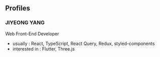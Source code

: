 ## Profiles

### JIYEONG YANG

Web Front-End Developer
<br/>

* usually : React, TypeScript, React Query, Redux, styled-components
* interested in : Flutter, Three.js

